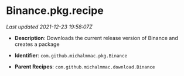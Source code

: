 # Binance.pkg.recipe

_Last updated 2021-12-23 19:58:07Z_

- **Description**: Downloads the current release version of Binance and creates a package

- **Identifier**: `com.github.michalmmac.pkg.Binance`

- **Parent Recipes**: `com.github.michalmmac.download.Binance`